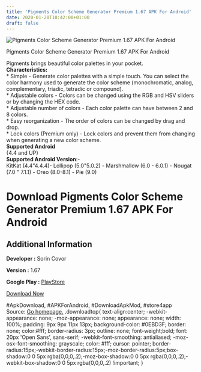 ```yaml
---
title: 'Pigments Color Scheme Generator Premium 1.67 APK For Android'
date: 2020-01-20T10:42:00+01:00
draft: false
---
```


![Pigments Color Scheme Generator Premium 1.67 APK For Android](https://i2.wp.com/apkhome.net/wp-content/uploads/2020/01/Pigments-Color-Scheme-Generator-Premium-1.67.png "Pigments Color Scheme Generator Premium 1.67 APK For Android")

  

Pigments Color Scheme Generator Premium 1.67 APK For Android

Pigments brings beautiful color palettes in your pocket.  
**Characteristics:**  
\* Simple - Generate color palettes with a simple touch. You can select the color harmony used to generate the color scheme (monochromatic, analog, complementary, triadic, tetradic or compound).  
\* Adjustable colors - Colors can be changed using the RGB and HSV sliders or by changing the HEX code.  
\* Adjustable number of colors - Each color palette can have between 2 and 8 colors.  
\* Easy reorganization - The order of colors can be changed by drag and drop.  
\* Lock colors (Premium only) - Lock colors and prevent them from changing when generating a new color scheme.  
**Supported Android**  
{4.4 and UP}  
**Supported Android Version**:-  
KitKat (4.4"4.4.4)- Lollipop (5.0"5.0.2) - Marshmallow (6.0 - 6.0.1) - Nougat (7.0 " 7.1.1) - Oreo (8.0-8.1) - Pie (9.0)

Download Pigments Color Scheme Generator Premium 1.67 APK For Android
=====================================================================

Additional Information
----------------------

**Developer :** Sorin Covor

**Version :** 1.67

**Google Play :** [PlayStore](https://play.google.com/store/apps/details?id=com.sorincovor.pigments&hl=en)

  

[Download Now](https://store4app.co/post/pigments-color-scheme-generator-premium-1-67-apk-for-android_1579511931)

  
#ApkDownload, #APKForAndroid, #DownloadApkMod, #store4app  
Source: [Go homepage.](https://store4app.co/post/pigments-color-scheme-generator-premium-1-67-apk-for-android_1579511931) .downloadtop{ text-align:center; -webkit-appearance: none; -moz-appearance: none; appearance: none; width: 100%; padding: 9px 9px 11px 13px; background-color: #0EBD3F; border: none; color:#fff; border-radius: 3px; outline: none; font-weight;bold; font: 20px 'Open Sans', sans-serif; -webkit-font-smoothing: antialiased; -moz-osx-font-smoothing: grayscale; color: #fff; cursor: pointer; border-radius:15px;-webkit-border-radius:15px;-moz-border-radius:5px;box-shadow:0 0 5px rgba(0,0,0,.2);-moz-box-shadow:0 0 5px rgba(0,0,0,.2);-webkit-box-shadow:0 0 5px rgba(0,0,0,.2) !important; }
